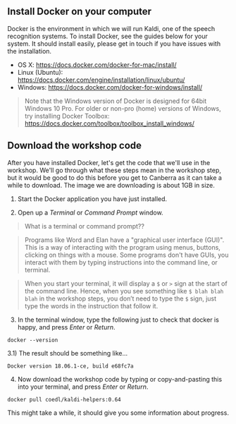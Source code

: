 ## Install Docker on your computer

Docker is the environment in which we will run Kaldi, one of the speech recognition systems. To install Docker, see the guides below for your system. It should install easily, please get in touch if you have issues with the installation.

* OS X: https://docs.docker.com/docker-for-mac/install/
* Linux (Ubuntu): https://docs.docker.com/engine/installation/linux/ubuntu/
* Windows: https://docs.docker.com/docker-for-windows/install/

> Note that the Windows version of Docker is designed for 64bit Windows 10 Pro. For older or non-pro (home) versions of Windows, try installing Docker Toolbox: https://docs.docker.com/toolbox/toolbox_install_windows/


## Download the workshop code

After you have installed Docker, let's get the code that we'll use in the workshop. We'll go through what these steps mean in the workshop step, but it would be good to do this before you get to Canberra as it can take a while to download. The image we are downloading is about 1GB in size.

1) Start the Docker application you have just installed.


2) Open up a *Terminal* or *Command Prompt* window.

> What is a terminal or command prompt??

> Programs like Word and Elan have a "graphical user interface (GUI)". This is a way of interacting with the program using menus, buttons, clicking on things with a mouse. Some programs don't have GUIs, you interact with them by typing instructions into the command line, or terminal.

> When you start your terminal, it will display a `$` or `>` sign at the start of the command line. Hence, when you see something like `$ blah blah blah` in the workshop steps, you don’t need to type the `$` sign, just type the words in the instruction that follow it.


3) In the terminal window, type the following just to check that docker is happy, and press *Enter* or *Return*.

```
docker --version
```

3.1) The result should be something like...
```
Docker version 18.06.1-ce, build e68fc7a
```


4) Now download the workshop code by typing or copy-and-pasting this into your terminal, and press *Enter* or *Return*.

```
docker pull coedl/kaldi-helpers:0.64
```

This might take a while, it should give you some information about progress.


